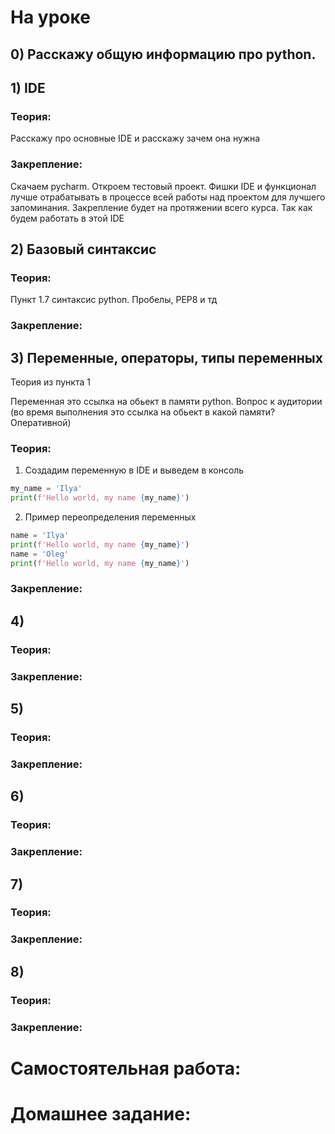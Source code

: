 # На уроке

## 0) Расскажу общую информацию про python. 

## 1) IDE

### Теория:
Расскажу про основные IDE и расскажу зачем она нужна

### Закрепление:
Скачаем pycharm. Откроем тестовый проект. Фишки IDE и функционал лучше отрабатывать в процессе всей работы над проектом для лучшего запоминания.
Закрепление будет на протяжении всего курса. Так как будем работать в этой IDE

## 2) Базовый синтаксис

### Теория:
Пункт 1.7 синтаксис python. Пробелы, PEP8 и тд


### Закрепление:

## 3) Переменные, операторы, типы переменных
Теория из пункта 1

Переменная это ссылка на обьект в памяти python. Вопрос к аудитории (во время выполнения это ссылка на обьект в какой памяти? Оперативной)

### Теория:

1) Создадим переменную в IDE и выведем в консоль
```python
my_name = 'Ilya'
print(f'Hello world, my name {my_name}')
```
2) Пример переопределения переменных
```python
name = 'Ilya'
print(f'Hello world, my name {my_name}')
name = 'Oleg'
print(f'Hello world, my name {my_name}')
```


### Закрепление:

## 4)

### Теория:

### Закрепление:

## 5)

### Теория:

### Закрепление:

## 6)

### Теория:

### Закрепление:

## 7)

### Теория:

### Закрепление:

## 8)

### Теория:

### Закрепление:

# Самостоятельная работа:

# Домашнее задание:


